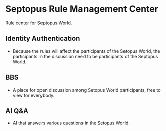 # Septopus Rule Management Center

Rule center for Septopus World.

## Identity Authentication

* Because the rules will affect the participants of the Setopus World, the participants in the discussion need to be participants of the Septopus World.

## BBS

* A place for open discussion among Setopus World participants, free to view for everybody.

## AI Q&A

* AI that answers various questions in the Setopus World.